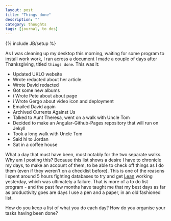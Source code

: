 ```yaml
---
layout: post
title: "Things done"
description: ""
category: thoughts
tags: [journal, to dos]
---
```

{% include JB/setup %}

As I was cleaning up my desktop this morning, waiting for some program to install work work, I ran across a document I made a couple of days after Thanksgiving, titled `things done`. This was it:

- Updated UKLO website
- Wrote redacted about her article.
- Wrote David redacted
- Got some new albums
- i Wrote Pete about about page
- i Wrote Gergo about video icon and deployment
- Emailed David again
- Archived Currents Against Us
- Talked to Aunt Theresa, went on a walk with Uncle Tom
- Decided to make an Angular-Github-Pages repository that will run on Jekyll
- Took a long walk with Uncle Tom
- Said hi to Jordan
- Sat in a coffee house 

What a day that must have been, most notably for the two separate walks. Why am I posting this? Because this list shows a desire I have to chronicle my days, to make an account of them, to be able to check off things as I do them (even if they weren't on a checklist before). This is one of the reasons I spent around 5 hours fighting databases to try and get [Lean](http://lean.burntfen.com/app/index.html#) working yesterday, which was ultimately a failure. That is more of a to do list program - and the past few months have taught me that my best days as far as productivity goes are days I use a pen and a paper, in an old fashioned list.

How do you keep a list of what you do each day? How do you organise your tasks having been done? 